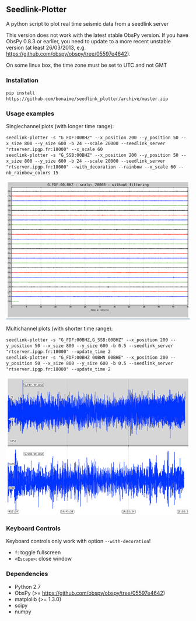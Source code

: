 ## Seedlink-Plotter

A python script to plot real time seismic data from a seedlink server

This version does not work with the latest stable ObsPy version.
If you have ObsPy 0.8.3 or earlier, you need to update to a more recent unstable version (at least 26/03/2013, e.g. https://github.com/obspy/obspy/tree/05597e4642).

On some linux box, the time zone must be set to UTC and not GMT

### Installation

    pip install https://github.com/bonaime/seedlink_plotter/archive/master.zip

### Usage examples

Singlechannel plots (with longer time range):

    seedlink-plotter -s "G_FDF:00BHZ" --x_position 200 --y_position 50 --x_size 800 --y_size 600 -b 24 --scale 20000 --seedlink_server "rtserver.ipgp.fr:18000" --x_scale 60
    seedlink-plotter -s "G_SSB:00BHZ" --x_position 200 --y_position 50 --x_size 800 --y_size 600 -b 24 --scale 20000 --seedlink_server "rtserver.ipgp.fr:18000" --with_decoration --rainbow --x_scale 60 --nb_rainbow_colors 15

![Singlechannel](/img/Singlechannel.png)


Multichannel plots (with shorter time range):

    seedlink-plotter -s "G_FDF:00BHZ,G_SSB:00BHZ" --x_position 200 --y_position 50 --x_size 800 --y_size 600 -b 0.5 --seedlink_server "rtserver.ipgp.fr:18000" --update_time 2
    seedlink-plotter -s "G_FDF:00BHZ 00BHN 00BHE" --x_position 200 --y_position 50 --x_size 800 --y_size 600 -b 0.5 --seedlink_server "rtserver.ipgp.fr:18000" --update_time 2

![Multichannel](/img/Multichannel.png)

### Keyboard Controls

Keyboard controls only work with option `--with-decoration`!

 - `f`: toggle fullscreen
 - `<Escape>`: close window

### Dependencies
 - Python 2.7
 - ObsPy (>= https://github.com/obspy/obspy/tree/05597e4642)
 - matplolib (>= 1.3.0)
 - scipy
 - numpy
